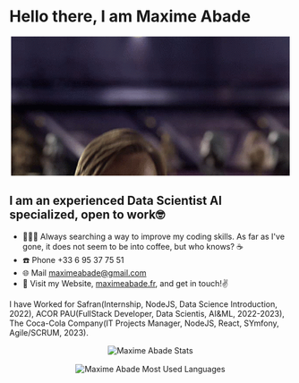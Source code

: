 # Hello there, I am **Maxime Abade**

<p align="center"><img src="hello-there-kenobi.gif"></p>




## I am an experienced Data Scientist AI specialized, open to work🤓

- 🧑🏻‍💻 Always searching a way to improve my coding skills. As far as I've gone, it does not seem to be into coffee, but who knows? ☕️
- ☎️ Phone +33 6 95 37 75 51
- 🌐 Mail maximeabade@gmail.com
- 👀 Visit my Website, <a href="[https://maximeabade.fr](https://maxime-abade-portfolio-f25405c6170f.herokuapp.com/)">maximeabade.fr</a>, and get in touch!✌️ 

I have Worked for Safran(Internship, NodeJS, Data Science Introduction, 2022), ACOR PAU(FullStack Developer, Data Scientis, AI&ML, 2022-2023), The Coca-Cola Company(IT Projects Manager, NodeJS, React, SYmfony, Agile/SCRUM, 2023).


<p align="center">
    <img align="center"  src="https://github-readme-stats.vercel.app/api/?username=maximeabade&show_icons=true&count_private=true&title_color=fff&icon_color=96770e&text_color=9f9f9f&bg_color=181818&border_color=96770e&hide=contribs,issues" alt="Maxime Abade Stats" />
</p>

<p align="center">
    <img align="center"  src="https://github-readme-stats.vercel.app/api/top-langs/?username=maximeabade&count_private=true&layout=compact&title_color=fff&icon_color=96770e&text_color=9f9f9f&bg_color=181818&border_color=96770e&langs_count=10)](https://github.com/anuraghazra/github-readme-stats" alt="Maxime Abade Most Used Languages" />
</p>

